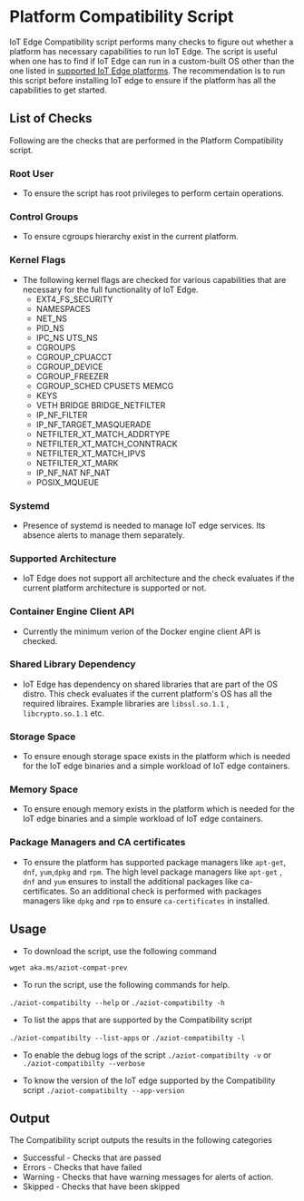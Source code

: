 
# Platform Compatibility Script

IoT Edge Compatibility script performs many checks to figure out whether a platform has necessary capabilities to run IoT Edge. The script is useful when one has to find if IoT Edge can run in a custom-built OS other than the one listed in [supported IoT Edge platforms](https://docs.microsoft.com/en-us/azure/iot-edge/support?view=iotedge-2020-11). The recommendation is to run this script before installing IoT edge to ensure if the platform has all the capabilities to get started. 

## List of Checks

Following are the checks that are performed in the Platform Compatibility script. 

### Root User
* To ensure the script has root privileges to perform certain operations. 
### Control Groups
* To ensure cgroups hierarchy exist in the current platform. 
### Kernel Flags
* The following kernel flags are checked for various capabilities that are necessary for the full functionality of IoT Edge.
	* EXT4_FS_SECURITY
	* NAMESPACES 
	* NET_NS
	* PID_NS
	* IPC_NS UTS_NS
	* CGROUPS
	* CGROUP_CPUACCT 
	* CGROUP_DEVICE
	* CGROUP_FREEZER
	* CGROUP_SCHED CPUSETS MEMCG
	* KEYS
	* VETH BRIDGE BRIDGE_NETFILTER
	* IP_NF_FILTER
	* IP_NF_TARGET_MASQUERADE
	* NETFILTER_XT_MATCH_ADDRTYPE 
	* NETFILTER_XT_MATCH_CONNTRACK
	* NETFILTER_XT_MATCH_IPVS
	* NETFILTER_XT_MARK
	* IP_NF_NAT NF_NAT 
	* POSIX_MQUEUE
### Systemd
* Presence of systemd is needed to manage IoT edge services. Its absence alerts to manage them separately.
### Supported Architecture
* IoT Edge does not support all architecture and the check evaluates if the current platform architecture is supported or not.
### Container Engine Client API
* Currently the minimum verion of the Docker engine client API is checked.
### Shared Library Dependency
* IoT Edge has dependency on shared libraries that are part of the OS distro. This check evaluates if the current platform's OS has all the required libraires. Example libraries are `libssl.so.1.1` , `libcrypto.so.1.1` etc.
### Storage Space
* To ensure enough storage space exists in the platform which is needed for the IoT edge binaries and a simple workload of IoT edge containers.
### Memory Space
* To ensure enough memory exists in the platform which is needed for the IoT edge binaries and a simple workload of IoT edge containers.
### Package Managers and CA certificates
* To ensure the platform has supported package managers like `apt-get`, `dnf`, `yum`,`dpkg` and `rpm`. The high level package managers like `apt-get` , `dnf` and `yum` ensures to install the additional packages like ca-certificates. So an additional check is performed with packages managers like `dpkg` and `rpm` to ensure `ca-certificates` in installed.

## Usage
 
 * To download the script, use the following command
 
`wget aka.ms/aziot-compat-prev`

* To run the script, use the following commands for help.

`./aziot-compatibilty --help` or `./aziot-compatibilty -h`

* To list the apps that are supported by the Compatibility script

`./aziot-compatibilty --list-apps` or `./aziot-compatibilty -l`

* To enable the debug logs of the script 
`./aziot-compatibilty -v` or `./aziot-compatibilty --verbose`

* To know the version of the IoT edge supported by the Compatibility script
`./aziot-compatibilty --app-version`


## Output

The Compatibility script outputs the results in the following categories

* Successful - Checks that are passed
* Errors - Checks that have failed 
* Warning - Checks that have warning messages for alerts of action.
* Skipped - Checks that have been skipped
